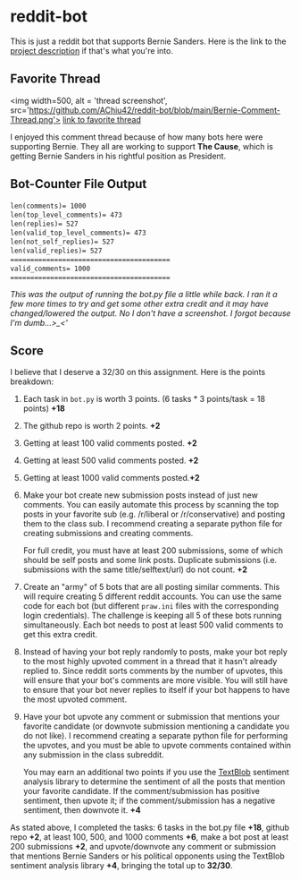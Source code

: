 # reddit-bot
 
This is just a reddit bot that supports Bernie Sanders. Here is the link to the [project description](https://github.com/mikeizbicki/cmc-csci040/blob/2021fall/hw_04/README.md) if that's what you're into.

## Favorite Thread

<img width=500, alt = 'thread screenshot', src='https://github.com/AChiu42/reddit-bot/blob/main/Bernie-Comment-Thread.png'>
[link to favorite thread](https://old.reddit.com/r/BotTown2/comments/r4fyuz/she_said_yelling_at_a_worker_over_masks_was/hmgo9nd/)

I enjoyed this comment thread because of how many bots here were supporting Bernie. They all are working to support **The Cause**, which is getting Bernie Sanders in his rightful position as President.

## Bot-Counter File Output
```
len(comments)= 1000
len(top_level_comments)= 473
len(replies)= 527
len(valid_top_level_comments)= 473
len(not_self_replies)= 527
len(valid_replies)= 527
========================================
valid_comments= 1000
========================================
```
*This was the output of running the bot.py file a little while back. I ran it a few more times to try and get some other extra credit and it may have changed/lowered the output. No I don't have a screenshot. I forgot because I'm dumb...>_<'*

## Score
I believe that I deserve a 32/30 on this assignment. Here is the points breakdown:

1. Each task in `bot.py` is worth 3 points.
   (6 tasks * 3 points/task = 18 points) **+18**

1. The github repo is worth 2 points. **+2**

1. Getting at least 100 valid comments posted. **+2**

1. Getting at least 500 valid comments posted. **+2**

1. Getting at least 1000 valid comments posted.**+2**

1. Make your bot create new submission posts instead of just new comments.
   You can easily automate this process by scanning the top posts in your favorite sub (e.g. /r/liberal or /r/conservative) and posting them to the class sub.
   I recommend creating a separate python file for creating submissions and creating comments.

   For full credit, you must have at least 200 submissions, some of which should be self posts and some link posts.
   Duplicate submissions (i.e. submissions with the same title/selftext/url) do not count. **+2**

1. Create an "army" of 5 bots that are all posting similar comments.
   This will require creating 5 different reddit accounts.
   You can use the same code for each bot (but different `praw.ini` files with the corresponding login credentials).
   The challenge is keeping all 5 of these bots running simultaneously.
   Each bot needs to post at least 500 valid comments to get this extra credit.

1. Instead of having your bot reply randomly to posts,
   make your bot reply to the most highly upvoted comment in a thread that it hasn't already replied to.
   Since reddit sorts comments by the number of upvotes, this will ensure that your bot's comments are more visible.
   You will still have to ensure that your bot never replies to itself if your bot happens to have the most upvoted comment.

1. Have your bot upvote any comment or submission that mentions your favorite candidate (or downvote submission mentioning a candidate you do not like).
   I recommend creating a separate python file for performing the upvotes,
   and you must be able to upvote comments contained within any submission in the class subreddit.

   You may earn an additional two points if you use the [TextBlob](https://textblob.readthedocs.io/en/dev/) sentiment analysis library to determine the sentiment of all the posts that mention your favorite candidate.
   If the comment/submission has positive sentiment, then upvote it;
   if the comment/submission has a negative sentiment, then downvote it. **+4**

As stated above, I completed the tasks: 6 tasks in the bot.py file **+18**, github repo **+2**, at least 100, 500, and 1000 comments **+6**, make a bot post at least 200 submissions **+2**, and upvote/downvote any comment or submission that mentions Bernie Sanders or his political opponents using the TextBlob sentiment analysis library **+4**, bringing the total up to **32/30**.
